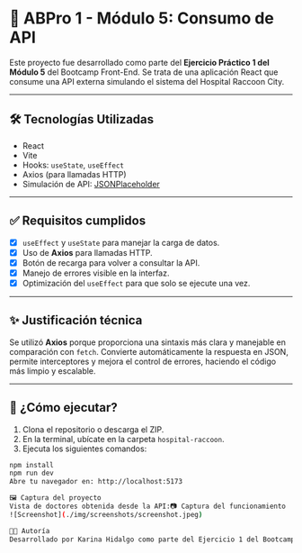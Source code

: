 # 🧪 ABPro 1 - Módulo 5: Consumo de API

Este proyecto fue desarrollado como parte del **Ejercicio Práctico 1 del Módulo 5** del Bootcamp Front-End. Se trata de una aplicación React que consume una API externa simulando el sistema del Hospital Raccoon City.

---

## 🛠️ Tecnologías Utilizadas

- React
- Vite
- Hooks: `useState`, `useEffect`
- Axios (para llamadas HTTP)
- Simulación de API: [JSONPlaceholder](https://jsonplaceholder.typicode.com/users)

---

## ✅ Requisitos cumplidos

- [x] `useEffect` y `useState` para manejar la carga de datos.
- [x] Uso de **Axios** para llamadas HTTP.
- [x] Botón de recarga para volver a consultar la API.
- [x] Manejo de errores visible en la interfaz.
- [x] Optimización del `useEffect` para que solo se ejecute una vez.

---

## ✨ Justificación técnica

Se utilizó **Axios** porque proporciona una sintaxis más clara y manejable en comparación con `fetch`. Convierte automáticamente la respuesta en JSON, permite interceptores y mejora el control de errores, haciendo el código más limpio y escalable.

---

## 🚀 ¿Cómo ejecutar?

1. Clona el repositorio o descarga el ZIP.
2. En la terminal, ubícate en la carpeta `hospital-raccoon`.
3. Ejecuta los siguientes comandos:

```bash
npm install
npm run dev
Abre tu navegador en: http://localhost:5173

🖼️ Captura del proyecto
Vista de doctores obtenida desde la API:📷 Captura del funcionamiento  
![Screenshot](./img/screenshots/screenshot.jpeg)

👩‍💻 Autoría
Desarrollado por Karina Hidalgo como parte del Ejercicio 1 del Bootcamp Frontend – Módulo 5.
